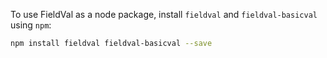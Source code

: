 To use FieldVal as a node package, install ```fieldval``` and ```fieldval-basicval``` using ```npm```:

```bash
npm install fieldval fieldval-basicval --save
```